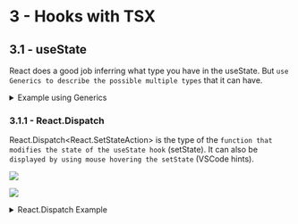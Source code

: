 # 3 - Hooks with TSX

## 3.1 - useState

React does a good job inferring what type you have in the useState. But `use Generics to describe the possible multiple types` that it can have.

<details>
<summary>Example using Generics</summary>

```ts
//App.tsx
import React from 'react';

function user() {
  return {
    name: 'Eduardo',
    profession: 'Developer',
  };
}

type User = {
  name: string;
  profession: string;
};

function App() {          //Generics
  const [data, setData] = React.useState<null | User>(null);

  React.useEffect(() => {
    setTimeout(() => {
      setData(user());
    }, 1000);
  }, []);

  return (
    <div>
      {data && (
        <div>
          {data.name}: {data.profession}
        </div>
      )}
    </div>
  );
}

export default App;

```

</details>

### 3.1.1 - React.Dispatch

React.Dispatch<React.SetStateAction<type>> is the type of the `function that modifies the state of the useState hook` (setState). It can also be `displayed by using mouse hovering the setState` (VSCode hints).

![](https://i.imgur.com/FcwP1pU.png)

![](https://i.imgur.com/ZkjiDkl.png)

<details>
<summary>React.Dispatch Example</summary>

```ts
//App.tsx
import React from 'react';
import Button from './Button';

function App() {
   const [total, setTotal] = React.useState(0);

   return (
     <div>
       <p>Total: {total}</p>
       <Button increment={setTotal} />
     </div>
   );
}

export default App;
```

```ts
// Button.tsx
import React from 'react';

type Button = {
   increment: React.Dispatch<React.SetStateAction<number>>;
};

const Button = ({ increment }: Button) => {
   return (
     <button onClick={() => increment((total) => total + 1)}>
       Increment
     </button>
   );
};

export defaultButton;
```

</details>